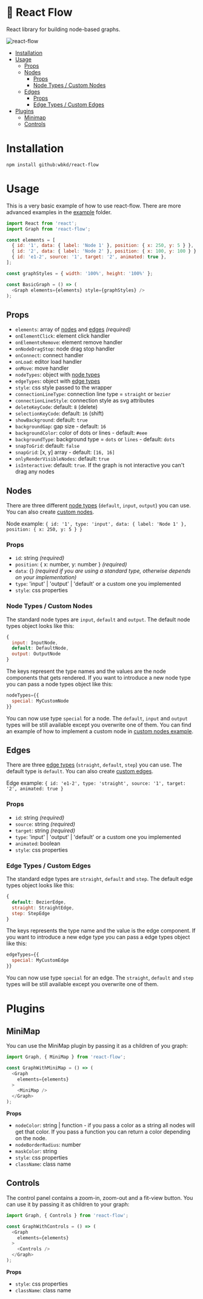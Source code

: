 # :ocean: React Flow

React library for building node-based graphs.

![react-flow](https://user-images.githubusercontent.com/2857535/67416769-b413bc00-f5c7-11e9-8890-b01bea761971.png)

- [Installation](#installation)
- [Usage](#usage)
  - [Props](#props)
  - [Nodes](#nodes)
    - [Props](#props)
    - [Node Types / Custom Nodes](#node-types--custom-nodes)
  - [Edges](#nodes)
    - [Props](#props)
    - [Edge Types / Custom Edges](#edge-types--custom-edges)
- [Plugins](#plugins)
  - [Minimap](#minimap)
  - [Controls](#controls)

# Installation

```
npm install github:wbkd/react-flow
```

# Usage

This is a very basic example of how to use react-flow. There are more advanced examples in the [example](/example/src) folder.

```javascript
import React from 'react';
import Graph from 'react-flow';

const elements = [
  { id: '1', data: { label: 'Node 1' }, position: { x: 250, y: 5 } },
  { id: '2', data: { label: 'Node 2' }, position: { x: 100, y: 100 } },
  { id: 'e1-2', source: '1', target: '2', animated: true },
];

const graphStyles = { width: '100%', height: '100%' };

const BasicGraph = () => (
  <Graph elements={elements} style={graphStyles} />
);
```

## Props

- `elements`: array of [nodes](#nodes) and [edges](#edges) *(required)*
- `onElementClick`: element click handler
- `onElementsRemove`: element remove handler
- `onNodeDragStop`: node drag stop handler
- `onConnect`: connect handler
- `onLoad`: editor load handler
- `onMove`: move handler
- `nodeTypes`: object with [node types](#node-types--custom-nodes)
- `edgeTypes`: object with [edge types](#edge-types--custom-edges)
- `style`: css style passed to the wrapper
- `connectionLineType`: connection line type = `straight` or `bezier`
- `connectionLineStyle`: connection style as svg attributes
- `deleteKeyCode`: default: `8` (delete)
- `selectionKeyCode`: default: `16` (shift)
- `showBackground`: default: `true`
- `backgroundGap`: gap size - default: `16`
- `backgroundColor`: color of dots or lines - default: `#eee`
- `backgroundType`: background type = `dots` or `lines` - default: `dots`
- `snapToGrid`: default: `false`
- `snapGrid`: [x, y] array - default: `[16, 16]`
- `onlyRenderVisibleNodes`: default: `true`
- `isInteractive`: default: `true`. If the graph is not interactive you can't drag any nodes

## Nodes

There are three different [node types](#node-types--custom-nodes) (`default`, `input`, `output`) you can use. You can also create [custom nodes](#node-types--custom-nodes).

Node example: `{ id: '1', type: 'input', data: { label: 'Node 1' }, position: { x: 250, y: 5 } }`

### Props

- `id`: string *(required)*
- `position`: { x: number, y: number } *(required)*
- `data`: {} *(required if you are using a standard type, otherwise depends on your implementation)*
- `type`: 'input' | 'output' | 'default' or a custom one you implemented
- `style`: css properties

### Node Types / Custom Nodes

The standard node types are `input`, `default` and `output`. The default node types object looks like this:

```javascript
{
  input: InputNode,
  default: DefaultNode,
  output: OutputNode
}
```

The keys represent the type names and the values are the node components that gets rendered.
If you want to introduce a new node type you can pass a node types object like this:

```javascript
nodeTypes={{
  special: MyCustomNode
}}
```

You can now use type `special` for a node.
The `default`, `input` and `output` types will be still available except you overwrite one of them.
You can find an example of how to implement a custom node in [custom nodes example](example/src/CustomNodes).


## Edges

There are three [edge types](#edge-types--custom-edges) (`straight`, `default`, `step`) you can use. The default type is `default`. You can also create [custom edges](#edge-types--custom-edges).

Edge example: `{ id: 'e1-2', type: 'straight', source: '1', target: '2', animated: true }`

### Props

- `id`: string *(required)*
- `source`: string *(required)*
- `target`: string *(required)*
- `type`: 'input' | 'output' | 'default' or a custom one you implemented
- `animated`: boolean
- `style`: css properties

### Edge Types / Custom Edges

The standard edge types are `straight`, `default` and `step`. The default edge types object looks like this:

```javascript
{
  default: BezierEdge,
  straight: StraightEdge,
  step: StepEdge
}
```

The keys represents the type name and the value is the edge component.
If you want to introduce a new edge type you can pass a edge types object like this:

```javascript
edgeTypes={{
  special: MyCustomEdge
}}
```

You can now use type `special` for an edge.
The `straight`, `default` and `step` types will be still available except you overwrite one of them.

# Plugins

## MiniMap

You can use the MiniMap plugin by passing it as a children of you graph:

```javascript
import Graph, { MiniMap } from 'react-flow';

const GraphWithMiniMap = () => (
  <Graph
    elements={elements}
  >
    <MiniMap />
  </Graph>
);
```

**Props**

- `nodeColor`: string | function - if you pass a color as a string all nodes will get that color. If you pass a function you can return a color depending on the node.
- `nodeBorderRadius`: number
- `maskColor`: string
- `style`: css properties
- `className`: class name

## Controls

The control panel contains a zoom-in, zoom-out and a fit-view button. You can use it by passing it as children to your graph:

```javascript
import Graph, { Controls } from 'react-flow';

const GraphWithControls = () => (
  <Graph
    elements={elements}
  >
    <Controls />
  </Graph>
);
```

**Props**

- `style`: css properties
- `className`: class name
